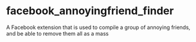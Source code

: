 # facebook_annoyingfriend_finder
A Facebook extension that is used to compile a group of annoying friends, and be able to remove them all as a mass
